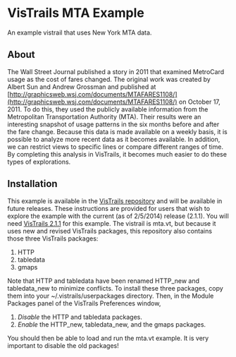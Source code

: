 VisTrails MTA Example
=====================

An example vistrail that uses New York MTA data. 

About
-----

The Wall Street Journal published a story in 2011 that examined MetroCard usage as the cost of fares changed.  The original work was created by Albert Sun and Andrew Grossman and published at [http://graphicsweb.wsj.com/documents/MTAFARES1108/](http://graphicsweb.wsj.com/documents/MTAFARES1108/) on October 17, 2011. To do this, they used the publicly available information from the Metropolitan Transportation Authority (MTA).  Their results were an interesting snapshot of usage patterns in the six months before and after the fare change.  Because this data is made available on a weekly basis, it is possible to analyze more recent data as it becomes available.  In addition, we can restrict views to specific lines or compare different ranges of time.  By completing this analysis in VisTrails, it becomes much easier to do these types of explorations.


Installation
------------

This example is available in the [VisTrails repository](http://github.com/vistrails/vistrails) and will be available in future releases.  These instructions are provided for users that wish to explore the example with the current (as of 2/5/2014) release (2.1.1). You will need [VisTrails 2.1.1](http://www.vistrails.org/index.php/Downloads/) for this example. The vistrail is mta.vt, but because it uses new and revised VisTrails packages, this repository also contains those three VisTrails packages:

1. HTTP
2. tabledata
3. gmaps

Note that HTTP and tabledata have been renamed HTTP\_new and tabledata\_new to minimize conflicts. To install these three packages, copy them into your ~/.vistrails/userpackages directory. Then, in the Module Packages panel of the VisTrails Preferences window,

1. *Disable* the HTTP and tabledata packages.
2. *Enable* the HTTP\_new, tabledata\_new, and the gmaps packages.

You should then be able to load and run the mta.vt example. It is very important to disable the old packages!
